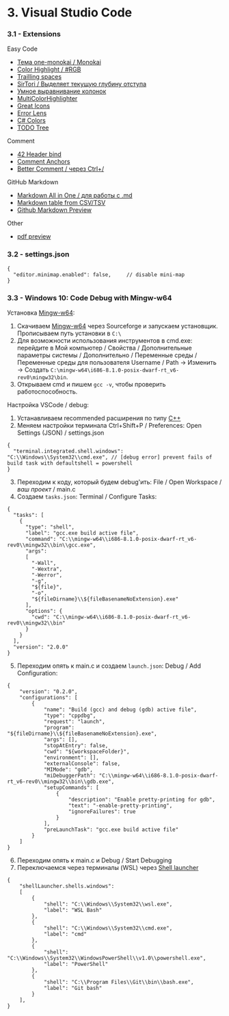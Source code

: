 # 3. Visual Studio Code #

### 3.1 - Extensions ###
Easy Code
   * [Тема one-monokai / Monokai](https://marketplace.visualstudio.com/items?itemName=azemoh.one-monokai)
   * [Color Highlight / #RGB](https://marketplace.visualstudio.com/items?itemName=naumovs.color-highlight)
   * [Trailling spaces](https://marketplace.visualstudio.com/items?itemName=shardulm94.trailing-spaces)
   * [SirTori / Выделяет текущую глубину отступа](https://marketplace.visualstudio.com/items?itemName=SirTori.indenticator)
   * [Умное выравнивание колонок](https://marketplace.visualstudio.com/items?itemName=lmcarreiro.vscode-smart-column-indenter)
   * [MultiColorHighlighter](https://marketplace.visualstudio.com/items?itemName=456ken.multicolorhighlighter)
   * [Great Icons](https://marketplace.visualstudio.com/items?itemName=emmanuelbeziat.vscode-great-icons)
   * [Error Lens](https://marketplace.visualstudio.com/items?itemName=usernamehw.errorlens)
   * [C# Colors](https://marketplace.visualstudio.com/items?itemName=logerfo.csharp-colors)
   * [TODO Tree](https://marketplace.visualstudio.com/items?itemName=Gruntfuggly.todo-tree)

Comment
   * [42 Header bind](https://marketplace.visualstudio.com/items?itemName=kube.42header)
   * [Comment Anchors](https://marketplace.visualstudio.com/items?itemName=ExodiusStudios.comment-anchors)
   * [Better Comment / через Ctrl+/](https://marketplace.visualstudio.com/items?itemName=Gruntfuggly.bettercomment)

GitHub Markdown
   * [Markdown All in One / для работы с .md](https://marketplace.visualstudio.com/items?itemName=yzhang.markdown-all-in-one)
   * [Markdown table from CSV/TSV](https://marketplace.visualstudio.com/items?itemName=jojoco.markdownfromcsv)
   * [Github Markdown Preview](https://marketplace.visualstudio.com/items?itemName=bierner.github-markdown-preview)

Other
   * [pdf preview](https://marketplace.visualstudio.com/items?itemName=tomoki1207.pdf)

### 3.2 - settings.json ###
```
{
  "editor.minimap.enabled": false,     // disable mini-map
}
```

### 3.3 - Windows 10: Code Debug with Mingw-w64 ###
Установка [Mingw-w64](https://code.visualstudio.com/docs/cpp/config-mingw):
1. Скачиваем [Mingw-w64](http://mingw-w64.org/doku.php/download/mingw-builds) через Sourceforge и запускаем установщик. Прописываем путь установки в `C:\`
2. Для возможности использования инструментов в cmd.exe: перейдите в Мой компьютер / Свойства / Дополнительные параметры системы / Дополнительно / Переменные среды / Переменные среды для пользователя Username / Path → Изменить → Создать `C:\mingw-w64\i686-8.1.0-posix-dwarf-rt_v6-rev0\mingw32\bin`.
3. Открываем cmd и пишем `gcc -v`, чтобы проверить работоспособность.

Настройка VSCode / debug:
1. Устанавливаем recommended расширения по типу [С++](https://marketplace.visualstudio.com/items?itemName=ms-vscode.cpptools)
2. Меняем настройки терминала Ctrl+Shift+P / Preferences: Open Settings (JSON) / settings.json
```
{
  "terminal.integrated.shell.windows": "C:\\Windows\\System32\\cmd.exe", // [debug error] prevent fails of build task with defaultshell = powershell
}
```
3. Переходим к коду, который будем debug'ить: File / Open Workspace / *ваш проект* / main.c
4. Создаем `tasks.json`: Terminal / Configure Tasks:
```
{
  "tasks": [
    {
      "type": "shell",
      "label": "gcc.exe build active file",
      "command": "C:\\mingw-w64\\i686-8.1.0-posix-dwarf-rt_v6-rev0\\mingw32\\bin\\gcc.exe",
      "args": 
      [
        "-Wall",
        "-Wextra",
        "-Werror",
        "-g",
        "${file}",
        "-o",
        "${fileDirname}\\${fileBasenameNoExtension}.exe"
      ],
      "options": {
        "cwd": "C:\\mingw-w64\\i686-8.1.0-posix-dwarf-rt_v6-rev0\\mingw32\\bin"
      }
    }
  ],
  "version": "2.0.0"
}
```
5. Переходим опять к main.c и создаем `launch.json`: Debug / Add Configuration:
```
{
    "version": "0.2.0",
    "configurations": [
        {
            "name": "Build (gcc) and debug (gdb) active file",
            "type": "cppdbg",
            "request": "launch",
            "program": "${fileDirname}\\${fileBasenameNoExtension}.exe",
            "args": [],
            "stopAtEntry": false,
            "cwd": "${workspaceFolder}",
            "environment": [],
            "externalConsole": false,
            "MIMode": "gdb",
            "miDebuggerPath": "C:\\mingw-w64\\i686-8.1.0-posix-dwarf-rt_v6-rev0\\mingw32\\bin\\gdb.exe",
            "setupCommands": [
                {
                    "description": "Enable pretty-printing for gdb",
                    "text": "-enable-pretty-printing",
                    "ignoreFailures": true
                }
            ],
            "preLaunchTask": "gcc.exe build active file"
        }
    ]
}
```
6. Переходим опять к main.c и Debug / Start Debugging
7. Переключаемся через терминалы (WSL) через [Shell launcher](https://marketplace.visualstudio.com/items?itemName=Tyriar.shell-launcher)
```
{
    "shellLauncher.shells.windows": 
    [
        {
            "shell": "C:\\Windows\\System32\\wsl.exe",
            "label": "WSL Bash"
        },
        {
            "shell": "C:\\Windows\\System32\\cmd.exe",
            "label": "cmd"
        },
        {
            "shell": "C:\\Windows\\System32\\WindowsPowerShell\\v1.0\\powershell.exe",
            "label": "PowerShell"
        },
        {
            "shell": "C:\\Program Files\\Git\\bin\\bash.exe",
            "label": "Git bash"
        }
    ],
}
```